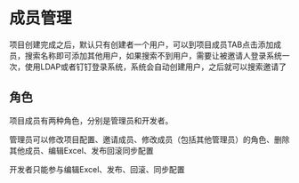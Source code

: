 # 成员管理



项目创建完成之后，默认只有创建者一个用户，可以到项目成员TAB点击添加成员，搜索名称即可添加其他用户，如果搜索不到用户，需要让被邀请人登录系统一次，使用LDAP或者钉钉登录系统，系统会自动创建用户，之后就可以搜索邀请了



## 角色



项目成员有两种角色，分别是管理员和开发者。

管理员可以修改项目配置、邀请成员、修改成员（包括其他管理员）的角色、删除其他成员、编辑Excel、发布回滚同步配置

开发者只能参与编辑Excel、发布、回滚、同步配置



